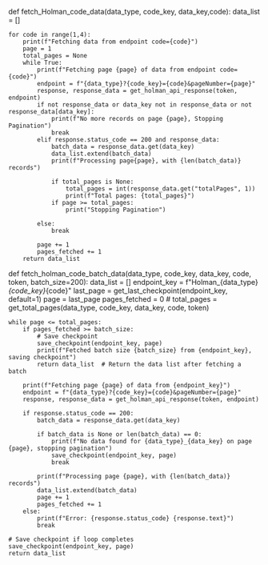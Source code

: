 def fetch_Holman_code_data(data_type, code_key, data_key,code):
    data_list = []

    for code in range(1,4):
        print(f"Fetching data from endpoint code={code}")
        page = 1
        total_pages = None
        while True:
            print(f"Fetching page {page} of data from endpoint code={code}")
            endpoint = f"{data_type}?{code_key}={code}&pageNumber={page}"
            response, response_data = get_holman_api_response(token, endpoint)
            if not response_data or data_key not in response_data or not response_data[data_key]:
                print(f"No more records on page {page}, Stopping Pagination")
                break
            elif response.status_code == 200 and response_data:
                batch_data = response_data.get(data_key)
                data_list.extend(batch_data)
                print(f"Processing page{page}, with {len(batch_data)} records")

                if total_pages is None:
                    total_pages = int(response_data.get("totalPages", 1))
                    print(f"Total pages: {total_pages}")
                if page >= total_pages:
                    print("Stopping Pagination")

            else:
                break
                
            page += 1
            pages_fetched += 1
        return data_list



def fetch_holman_code_batch_data(data_type, code_key, data_key, code, token, batch_size=200):
    data_list = []
    endpoint_key = f"Holman_{data_type}_{code_key}_{code}"
    last_page = get_last_checkpoint(endpoint_key, default=1)
    page = last_page
    pages_fetched = 0
    # total_pages = get_total_pages(data_type, code_key, data_key, code, token)

    while page <= total_pages:
        if pages_fetched >= batch_size:
            # Save checkpoint
            save_checkpoint(endpoint_key, page)
            print(f"Fetched batch size {batch_size} from {endpoint_key}, saving checkpoint")
            return data_list  # Return the data list after fetching a batch
        
        print(f"Fetching page {page} of data from {endpoint_key}")
        endpoint = f"{data_type}?{code_key}={code}&pageNumber={page}"
        response, response_data = get_holman_api_response(token, endpoint)

        if response.status_code == 200:
            batch_data = response_data.get(data_key)

            if batch_data is None or len(batch_data) == 0:
                print(f"No data found for {data_type}_{data_key} on page {page}, stopping pagination")
                save_checkpoint(endpoint_key, page)
                break

            print(f"Processing page {page}, with {len(batch_data)} records")
            data_list.extend(batch_data)
            page += 1
            pages_fetched += 1
        else:
            print(f"Error: {response.status_code} {response.text}")
            break

    # Save checkpoint if loop completes
    save_checkpoint(endpoint_key, page)
    return data_list
